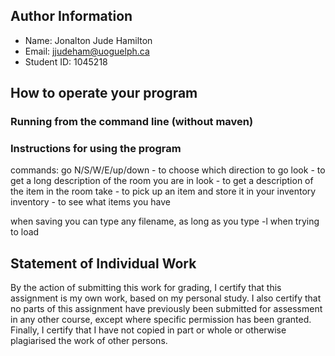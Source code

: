 ## Author Information

* Name: Jonalton Jude Hamilton
* Email: jjudeham@uoguelph.ca
* Student ID: 1045218



## How to operate your program

### Running from the command line (without maven)

### Instructions for using the program

commands:
go N/S/W/E/up/down - to choose which direction to go
look - to get a long description of the room you are in
look <itemname> - to get a description of the item in the room
take <itemname> - to pick up an item and store it in your inventory
inventory - to see what items you have 

when saving you can type any filename, as long as you type -l <filename> when trying to load


## Statement of Individual Work

By the action of submitting this work for grading, I certify that this assignment is my own work, based on my personal study.  I also certify that no parts of this assignment have previously been submitted for assessment in any other course, except where specific permission has been granted.  Finally, I certify that I have not copied in part or whole  or otherwise plagiarised the work of other persons.

